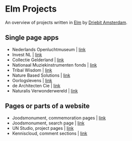 # Elm Projects

An overview of projects written in [Elm](https://elm-lang.org) by [Driebit Amsterdam](https://www.driebit.nl/nl/about).

## Single page apps
* Nederlands Openluchtmuseum | [link](https://www.openluchtmuseum.nl)
* Invest NL | [link](https://www.invest-nl.nl)
* Collectie Gelderland | [link](https://www.collectiegelderland.nl)
* Nationaal Muziekinstrumenten fonds | [link](https://www.muziekinstrumentenfonds.nl)
* Tribal Wisdom | [link](https://www.tribal-wisdom.org)
* Nature Based Solutions | [link](https://www.nature-basedsolutions.com)
* Oorlogslevens | [link](https://www.oorlogslevens.nl/?lang=en)
* de Architecten Cie | [link](https://cie.nl/?lang=en)
* Naturalis Verwonderwereld | [link](https://www.verwonderpaspoort.nl/verwonderwereld)

## Pages or parts of a website
* Joodsmonument, commemoration pages | [link](https://www.joodsmonument.nl/nl/page/622523/samen-herdenken-we-de-holocaust)
* Joodsmonument, search page | [link](https://www.joodsmonument.nl/nl/search?qsort=&qcat=&qcg=&qs=Amsterdam)
* UN Studio, project pages | [link](https://www.unstudio.com/en/page/11735/hardt-hyperloop)
* Kenniscloud, comment sections | [link](https://www.kenniscloud.nl)
